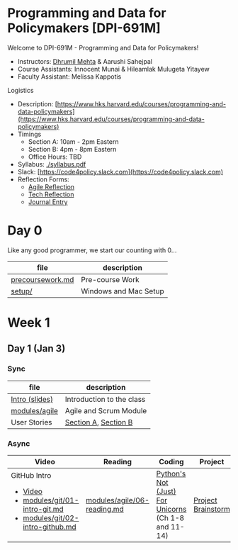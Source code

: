 # Programming and Data for Policymakers [DPI-691M]

Welcome to DPI-691M - Programming and Data for Policymakers!

* Instructors: [Dhrumil Mehta](https://www.hks.harvard.edu/faculty/dhrumil-mehta) & Aarushi Sahejpal
* Course Assistants: Innocent Munai & Hileamlak Mulugeta Yitayew
* Faculty Assistant: Melissa Kappotis

Logistics

* Description: [https://www.hks.harvard.edu/courses/programming-and-data-policymakers](https://www.hks.harvard.edu/courses/programming-and-data-policymakers)
* Timings
	* Section A: 10am - 2pm Eastern
	* Section B: 4pm - 8pm Eastern 
	* Office Hours: TBD
* Syllabus: [./syllabus.pdf](./syllabus.pdf)
* Slack: [https://code4policy.slack.com](https://code4policy.slack.com)
* Reflection Forms: 
	* [Agile Reflection](https://docs.google.com/forms/d/e/1FAIpQLSf6oqqpkK1BxR16jIjOcKGArjr16sJmkX485I-bMRA4R6KtWA/viewform?usp=pp_url&entry.1652117491=January+2024)
	* [Tech Reflection](https://docs.google.com/forms/d/e/1FAIpQLSfY50XhO_jw-qklDqn0SLKbWgmDCFsMvanPWEhrOQDapthQtg/viewform?usp=pp_url&entry.931428969=January+2024)
	* [Journal Entry](https://docs.google.com/forms/d/e/1FAIpQLSdK2saZJZCNUWZRgbIFp1jVrnddQgGY7Ls30GW-EN5iAtGUXw/viewform?usp=pp_url&entry.1492947786=January+2024)

# Day 0
Like any good programmer, we start our counting with 0...

file | description
-----|------------
[precoursework.md](precoursework.md) | Pre-course Work
[setup/](https://github.com/code4policy/modules/tree/master/setup) | Windows and Mac Setup

# Week 1

## Day 1 (Jan 3)

### Sync

file | description
-----|------------
[Intro (slides)](https://slides.com/dhrumilmehta/hks-intro) | Introduction to the class
[modules/agile](https://github.com/code4policy/modules/tree/master/agile) | Agile and Scrum Module
User Stories | [Section A](https://docs.google.com/presentation/d/1IDh_h4VVm0WFejTT8_3-2Y0UBcc6z1t0EpvTYBkNF98/edit#slide=id.gaa3fa6eaaf_115_45), [Section B](https://docs.google.com/presentation/d/1TaRdm6qsqfFk2x4CL_1KvlKjaeoiELLgardr9nHfomo/edit#slide=id.g1ee45b6671a_2_111)

### Async

Video  | Reading| Coding | Project
-------|-------|-------|-------|
GitHub Intro <ul><li>[Video](https://harvard.hosted.panopto.com/Panopto/Pages/Viewer.aspx?id=811469c4-0c47-4a1d-a0c6-ac9e01501327)</li><li>[modules/git/01-intro-git.md](https://github.com/code4policy/modules/tree/master/git/01-intro-git.md)</li><li>[modules/git/02-intro-github.md](https://github.com/code4policy/modules/tree/master/git/02-intro-github.md)</li></ul> | [modules/agile/06-reading.md](https://github.com/code4policy/modules/tree/master/agile/06-reading.md) | [Python's Not (Just) For Unicorns](https://littlecolumns.com/learn/python/) (Ch 1-8 and 11-14) | [Project Brainstorm](https://github.com/code4policy/modules/blob/master/finalproject/brainstorm.md)